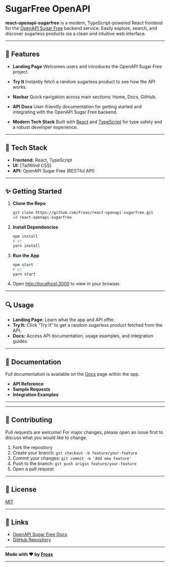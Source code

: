 # SugarFree OpenAPI

**react-openapi-sugarfree** is a modern, TypeScript-powered React frontend for the [OpenAPI Sugar Free](https://github.com/Froas/sugarless-fastapi) backend service. Easily explore, search, and discover sugarless products via a clean and intuitive web interface.

---

## 🚀 Features

* **Landing Page**
  Welcomes users and introduces the OpenAPI Sugar Free project.

* **Try It**
  Instantly fetch a random sugarless product to see how the API works.

* **Navbar**
  Quick navigation across main sections: Home, Docs, GitHub.

* **API Docs**
  User-friendly documentation for getting started and integrating with the OpenAPI Sugar Free backend.

* **Modern Tech Stack**
  Built with [React](https://react.dev/) and [TypeScript](https://www.typescriptlang.org/) for type safety and a robust developer experience.

---

## 🧩 Tech Stack

* **Frontend:** React, TypeScript
* **UI:** \[TailWind CSS]
* **API:** OpenAPI Sugar Free (RESTful API)

---

## ✨ Getting Started

1. **Clone the Repo**

   ```bash
   git clone https://github.com/Froas/react-openapi-sugarfree.git
   cd react-openapi-sugarfree
   ```

2. **Install Dependencies**

   ```bash
   npm install
   # or
   yarn install
   ```

3. **Run the App**

   ```bash
   npm start
   # or
   yarn start
   ```

4. Open [http://localhost:3000](http://localhost:3000) to view in your browser.

---

## 🔍 Usage

* **Landing Page:** Learn what the app and API offer.
* **Try It:**
  Click “Try It” to get a random sugarless product fetched from the API.
* **Docs:**
  Access API documentation, usage examples, and integration guides.

---

## 📝 Documentation

Full documentation is available on the [Docs](#) page within the app.

* **API Reference**
* **Sample Requests**
* **Integration Examples**

---

---

## 🤝 Contributing

Pull requests are welcome! For major changes, please open an issue first to discuss what you would like to change.

1. Fork the repository
2. Create your branch: `git checkout -b feature/your-feature`
3. Commit your changes: `git commit -m 'Add new feature'`
4. Push to the branch: `git push origin feature/your-feature`
5. Open a pull request

---

## 📄 License

[MIT](LICENSE)

---

## 🔗 Links

* [OpenAPI Sugar Free Docs](#)
* [GitHub Repository](https://github.com/Froas/react-openapi-sugarfree.git)

---

**Made with ❤️ by [Froas](https://github.com/Froas)**

---

